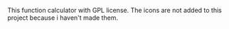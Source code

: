 This function calculator with GPL license. The icons are not added to this project because i haven't made them.
